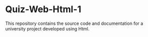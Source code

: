 # Quiz-Web-Html-1
This repository contains the source code and documentation for a university project developed using Html.
